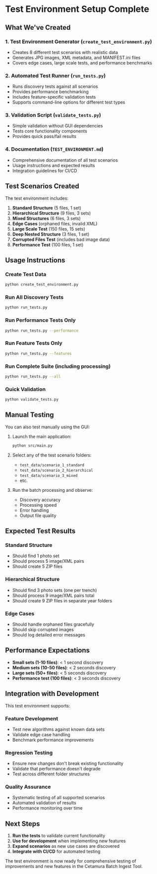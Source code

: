 # Test Environment Setup Complete

## What We've Created

### 1. Test Environment Generator (`create_test_environment.py`)
- Creates 8 different test scenarios with realistic data
- Generates JPG images, XML metadata, and MANIFEST.ini files
- Covers edge cases, large scale tests, and performance benchmarks

### 2. Automated Test Runner (`run_tests.py`)
- Runs discovery tests against all scenarios
- Provides performance benchmarking
- Includes feature-specific validation tests
- Supports command-line options for different test types

### 3. Validation Script (`validate_tests.py`)
- Simple validation without GUI dependencies
- Tests core functionality components
- Provides quick pass/fail results

### 4. Documentation (`TEST_ENVIRONMENT.md`)
- Comprehensive documentation of all test scenarios
- Usage instructions and expected results
- Integration guidelines for CI/CD

## Test Scenarios Created

The test environment includes:

1. **Standard Structure** (5 files, 1 set)
2. **Hierarchical Structure** (9 files, 3 sets)  
3. **Mixed Structures** (6 files, 3 sets)
4. **Edge Cases** (orphaned files, invalid XML)
5. **Large Scale Test** (150 files, 15 sets)
6. **Deep Nested Structure** (3 files, 1 set)
7. **Corrupted Files Test** (includes bad image data)
8. **Performance Test** (100 files, 1 set)

## Usage Instructions

### Create Test Data
```bash
python create_test_environment.py
```

### Run All Discovery Tests
```bash
python run_tests.py
```

### Run Performance Tests Only
```bash
python run_tests.py --performance
```

### Run Feature Tests Only
```bash
python run_tests.py --features
```

### Run Complete Suite (including processing)
```bash
python run_tests.py --all
```

### Quick Validation
```bash
python validate_tests.py
```

## Manual Testing

You can also test manually using the GUI:

1. Launch the main application:
   ```bash
   python src/main.py
   ```

2. Select any of the test scenario folders:
   - `test_data/scenario_1_standard`
   - `test_data/scenario_2_hierarchical` 
   - `test_data/scenario_3_mixed`
   - etc.

3. Run the batch processing and observe:
   - Discovery accuracy
   - Processing speed  
   - Error handling
   - Output file quality

## Expected Test Results

### Standard Structure
- Should find 1 photo set
- Should process 5 image/XML pairs
- Should create 5 ZIP files

### Hierarchical Structure  
- Should find 3 photo sets (one per trench)
- Should process 9 image/XML pairs total
- Should create 9 ZIP files in separate year folders

### Edge Cases
- Should handle orphaned files gracefully
- Should skip corrupted images
- Should log detailed error messages

## Performance Expectations

- **Small sets (1-10 files)**: < 1 second discovery
- **Medium sets (10-50 files)**: < 2 seconds discovery  
- **Large sets (50+ files)**: < 5 seconds discovery
- **Performance test (100 files)**: < 3 seconds discovery

## Integration with Development

This test environment supports:

### Feature Development
- Test new algorithms against known data sets
- Validate edge case handling
- Benchmark performance improvements

### Regression Testing  
- Ensure new changes don't break existing functionality
- Validate that performance doesn't degrade
- Test across different folder structures

### Quality Assurance
- Systematic testing of all supported scenarios
- Automated validation of results
- Performance monitoring over time

## Next Steps

1. **Run the tests** to validate current functionality
2. **Use for development** when implementing new features
3. **Expand scenarios** as new use cases are discovered
4. **Integrate with CI/CD** for automated testing

The test environment is now ready for comprehensive testing of improvements and new features in the Cetamura Batch Ingest Tool.
